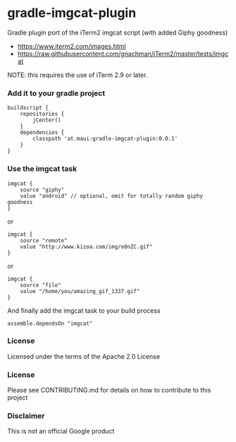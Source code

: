 # gradle-imgcat-plugin

Gradle plugin port of the iTerm2 imgcat script (with added Giphy goodness)

* https://www.iterm2.com/images.html
* https://raw.githubusercontent.com/gnachman/iTerm2/master/tests/imgcat

NOTE: this requires the use of iTerm 2.9 or later.


### Add it to your gradle project

```
buildscript {
    repositories {
        jCenter()
    }
    dependencies {
        classpath 'at.maui:gradle-imgcat-plugin:0.0.1'
    }
}
```

### Use the imgcat task

```
imgcat {
    source "giphy"
    value "android" // optional, omit for totally random giphy goodness
}
```

or

```
imgcat {
    source "remote"
    value "http://www.kizoa.com/img/e8nZC.gif"
}
```

or

```
imgcat {
    source "file"
    value "/home/you/amazing_gif_1337.gif"
}
```

And finally add the imgcat task to your build process

```
assemble.dependsOn "imgcat"
```

### License

Licensed under the terms of the Apache 2.0 License

### License

Please see CONTRIBUTING.md for details on how to contribute to this project

### Disclaimer

This is not an official Google product
